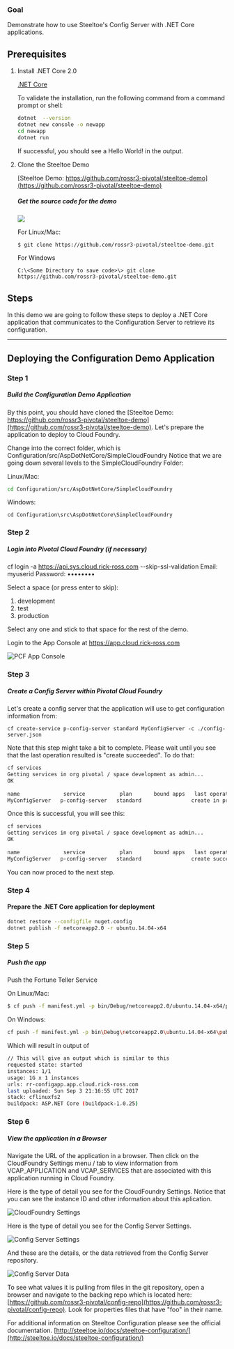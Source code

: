 ### Goal

Demonstrate how to use Steeltoe's Config Server with .NET Core applications.   


Prerequisites
--

1. Install .NET Core 2.0

    [.NET Core](https://www.microsoft.com/net/core)
    
    To validate the installation, run the following command from a command prompt or shell:

    ```bash
    dotnet  --version
    dotnet new console -o newapp
    cd newapp
    dotnet run
    ```    
    
    If successful, you should see a Hello World! in the output. 


2. Clone the Steeltoe Demo

	[Steeltoe Demo:  https://github.com/rossr3-pivotal/steeltoe-demo](https://github.com/rossr3-pivotal/steeltoe-demo)
	
	##### Get the source code for the demo

   ![](images/steeltoe-demo-git.png)

	For Linux/Mac:
	```bash
	$ git clone https://github.com/rossr3-pivotal/steeltoe-demo.git
	```

	For Windows
	```
	C:\<Some Directory to save code>\> git clone https://github.com/rossr3-pivotal/steeltoe-demo.git
	```
	
Steps
--

In this demo we are going to follow these steps to deploy a .NET Core application that communicates to the Configuration Server to retrieve its configuration.

***
## Deploying the Configuration Demo Application

### Step 1
##### Build the Configuration Demo Application

By this point, you should have cloned the [Steeltoe Demo:  https://github.com/rossr3-pivotal/steeltoe-demo](https://github.com/rossr3-pivotal/steeltoe-demo).  Let's prepare the application to deploy to Cloud Foundry. 

Change into the correct folder, which is Configuration/src/AspDotNetCore/SimpleCloudFoundry Notice that we are going down several levels to the SimpleCloudFoundry Folder:

Linux/Mac:

```bash
cd Configuration/src/AspDotNetCore/SimpleCloudFoundry
```

Windows:

```
cd Configuration\src\AspDotNetCore\SimpleCloudFoundry
```
  
### Step 2
##### Login into Pivotal Cloud Foundry (if necessary)

  cf login -a https://api.sys.cloud.rick-ross.com --skip-ssl-validation
  Email: myuserid
  Password: ••••••••

  Select a space (or press enter to skip):
  1. development
  2. test
  3. production

  Select any one and stick to that space for the rest of the demo.

Login to the App Console at https://app.cloud.rick-ross.com

   ![PCF App Console](images/pcf-console.png) 

### Step 3
##### Create a Config Server within Pivotal Cloud Foundry

Let's create a config server that the application will use to get configuration information from:

```
cf create-service p-config-server standard MyConfigServer -c ./config-server.json
```

Note that this step might take a bit to complete. Please wait until you see that the last operation resulted is "create succeeded". To do that:

```bash
cf services
Getting services in org pivotal / space development as admin...
OK
    
name              service           plan       bound apps   last operation
MyConfigServer   p-config-server   standard                create in progress
```
    
Once this is successful, you will see this:

```bash
cf services
Getting services in org pivotal / space development as admin...
OK
    
name              service           plan       bound apps   last operation
MyConfigServer   p-config-server   standard                create succeeded
```

You can now proced to the next step. 
    
### Step 4
#### Prepare the .NET Core application for deployment

```bash
dotnet restore --configfile nuget.config
dotnet publish -f netcoreapp2.0 -r ubuntu.14.04-x64
```

### Step 5
##### Push the app

Push the Fortune Teller Service 

On Linux/Mac:

```bash
$ cf push -f manifest.yml -p bin/Debug/netcoreapp2.0/ubuntu.14.04-x64/publish 
```
  
On Windows: 
  
```bash
cf push -f manifest.yml -p bin\Debug\netcoreapp2.0\ubuntu.14.04-x64\publish
```

Which will result in output of

```bash
// This will give an output which is similar to this
requested state: started
instances: 1/1
usage: 1G x 1 instances
urls: rr-configapp.app.cloud.rick-ross.com
last uploaded: Sun Sep 3 21:16:55 UTC 2017
stack: cflinuxfs2
buildpack: ASP.NET Core (buildpack-1.0.25)
```

### Step 6
##### View the application in a Browser

Navigate the URL of the application in a browser. Then click on the CloudFoundry Settings menu / tab to view information from VCAP_APPLICATION and VCAP_SERVICES that are associated with this application running in Cloud Foundry. 

Here is the type of detail you see for the CloudFoundry Settings. Notice that you can see the instance ID and other information about this aplication.

   ![CloudFoundry Settings](images/cloud-foundry-settings.png)
   

Here is the type of detail you see for the Config Server Settings.  

   ![Config Server Settings](images/config-server-settings.png)

And these are the details, or the data retrieved from the Config Server repository. 

   ![Config Server Data](images/config-server-data.png)

To see what values it is pulling from files in the git repository, open a browser and navigate to the backing repo which is located here: [https://github.com/rossr3-pivotal/config-repo](https://github.com/rossr3-pivotal/config-repo). Look for properties files that have "foo" in their name. 

For additional information on Steeltoe Configuration please see the official documentation.  [http://steeltoe.io/docs/steeltoe-configuration/](http://steeltoe.io/docs/steeltoe-configuration/)

